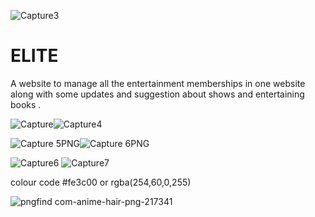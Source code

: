 ![Capture3](https://user-images.githubusercontent.com/54259134/129695283-7d8ef9a5-f28c-45a6-8050-f6dafb6f9f71.PNG)
# ELITE
A website to manage all the entertainment memberships in one website along with some updates and suggestion about shows and entertaining  books .


![Capture](https://user-images.githubusercontent.com/54259134/129695358-d6215a76-a447-4019-a601-115501c9d952.PNG)![Capture4](https://user-images.githubusercontent.com/54259134/129695579-5480a1da-7b4f-4366-84e9-edb0c3e337b3.PNG)

![Capture 5PNG](https://user-images.githubusercontent.com/54259134/129773265-24da6724-fc4f-44a4-b2bd-e22a4e68c6a5.PNG)![Capture 6PNG](https://user-images.githubusercontent.com/54259134/129773312-18824f82-72eb-4da3-940b-438cad0e5921.PNG)

![Capture6](https://user-images.githubusercontent.com/54259134/129855831-2eca235e-330c-488a-9035-e77335216937.PNG)
![Capture7](https://user-images.githubusercontent.com/54259134/129855936-aef62172-723c-4b79-9b60-55058048999d.PNG)


colour code
#fe3c00 or rgba(254,60,0,255)



![pngfind com-anime-hair-png-217341](https://user-images.githubusercontent.com/54259134/129489579-c074c29c-eff1-4165-ba73-1572f43feb1f.png)
